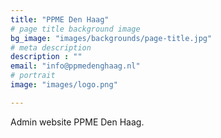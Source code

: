 ```yaml
---
title: "PPME Den Haag"
# page title background image
bg_image: "images/backgrounds/page-title.jpg"
# meta description
description : ""
email: "info@ppmedenghaag.nl"
# portrait
image: "images/logo.png"

---
```


Admin website PPME Den Haag.